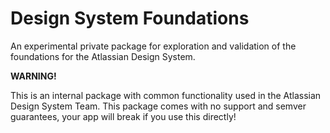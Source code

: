 # Design System Foundations

An experimental private package for exploration and validation of the foundations for the Atlassian
Design System.

**WARNING!**

This is an internal package with common functionality used in the Atlassian Design System Team. This
package comes with no support and semver guarantees, your app will break if you use this directly!
